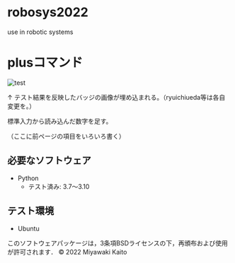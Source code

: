 # robosys2022
use in robotic systems

# plusコマンド
![test](https://github.com/MiyawakiKaito/robosys2022/actions/workflows/test.yml/badge.svg)

↑ テスト結果を反映したバッジの画像が埋め込まれる。（ryuichiueda等は各自変更を。）

標準入力から読み込んだ数字を足す。

（ここに前ページの項目をいろいろ書く）

## 必要なソフトウェア
* Python
  * テスト済み: 3.7〜3.10

## テスト環境
* Ubuntu


 このソフトウェアパッケージは，3条項BSDライセンスの下，再頒布および使用が許可されます．
 © 2022 Miyawaki Kaito

   
